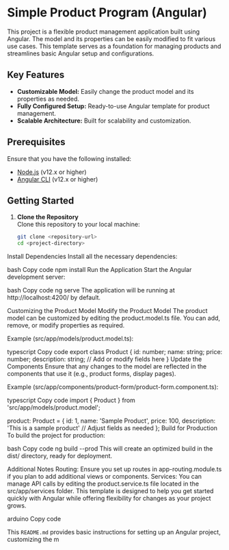 # Simple Product Program (Angular)

This project is a flexible product management application built using Angular. The model and its properties can be easily modified to fit various use cases. This template serves as a foundation for managing products and streamlines basic Angular setup and configurations.

## Key Features

- **Customizable Model:** Easily change the product model and its properties as needed.
- **Fully Configured Setup:** Ready-to-use Angular template for product management.
- **Scalable Architecture:** Built for scalability and customization.

## Prerequisites

Ensure that you have the following installed:

- [Node.js](https://nodejs.org/en/) (v12.x or higher)
- [Angular CLI](https://angular.io/cli) (v12.x or higher)

## Getting Started

1. **Clone the Repository**  
   Clone this repository to your local machine:

   ```bash
   git clone <repository-url>
   cd <project-directory>
Install Dependencies
Install all the necessary dependencies:

bash
Copy code
npm install
Run the Application
Start the Angular development server:

bash
Copy code
ng serve
The application will be running at http://localhost:4200/ by default.

Customizing the Product Model
Modify the Product Model
The product model can be customized by editing the product.model.ts file. You can add, remove, or modify properties as required.

Example (src/app/models/product.model.ts):

typescript
Copy code
export class Product {
  id: number;
  name: string;
  price: number;
  description: string; // Add or modify fields here
}
Update the Components
Ensure that any changes to the model are reflected in the components that use it (e.g., product forms, display pages).

Example (src/app/components/product-form/product-form.component.ts):

typescript
Copy code
import { Product } from 'src/app/models/product.model';

product: Product = {
  id: 1,
  name: 'Sample Product',
  price: 100,
  description: 'This is a sample product' // Adjust fields as needed
};
Build for Production
To build the project for production:

bash
Copy code
ng build --prod
This will create an optimized build in the dist/ directory, ready for deployment.

Additional Notes
Routing: Ensure you set up routes in app-routing.module.ts if you plan to add additional views or components.
Services: You can manage API calls by editing the product.service.ts file located in the src/app/services folder.
This template is designed to help you get started quickly with Angular while offering flexibility for changes as your project grows.

arduino
Copy code

This `README.md` provides basic instructions for setting up an Angular project, customizing the m